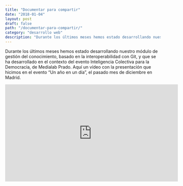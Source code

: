 ```yaml
---
title: "Documentar para compartir"
date: "2018-01-04"
layout: post
draft: false
path: "/documentar-para-compartir/"
category: "desarrollo web"
description: "Durante los últimos meses hemos estado desarrollando nuestro módulo de gestión del conocimiento, basado en la interoperabilidad con Git, y que se ha desarrollado en el contexto del evento Inteligencia Colectiva para la Democracia, de Medialab Prado. Aquí un vídeo con la presentación que hicimos en el evento “Un año en un día”, el pasado mes de diciembre en Madrid."
---
```


Durante los últimos meses hemos estado desarrollando nuestro módulo de gestión del conocimiento, basado en la interoperabilidad con Git, y que se ha desarrollado en el contexto del evento Inteligencia Colectiva para la Democracia, de Medialab Prado. Aquí un vídeo con la presentación que hicimos en el evento “Un año en un día”, el pasado mes de diciembre en Madrid.

<iframe width="560" height="315" src="https://www.youtube.com/embed/K2ysfafaT_w" frameborder="0" gesture="media" allow="encrypted-media" allowfullscreen></iframe>
